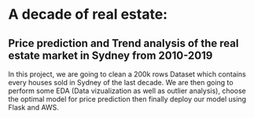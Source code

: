 # A decade of real estate:
## Price prediction and Trend analysis of the real estate market in Sydney from 2010-2019

In this project, we are going to clean a 200k rows Dataset which contains every houses sold in Sydney of the last decade. We are then going to perform some EDA (Data vizualization as well as outlier analysis), choose the optimal model for price prediction then finally deploy our model using Flask and AWS.
